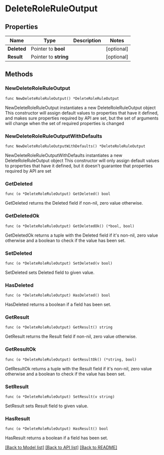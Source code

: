 # DeleteRoleRuleOutput

## Properties

Name | Type | Description | Notes
------------ | ------------- | ------------- | -------------
**Deleted** | Pointer to **bool** |  | [optional] 
**Result** | Pointer to **string** |  | [optional] 

## Methods

### NewDeleteRoleRuleOutput

`func NewDeleteRoleRuleOutput() *DeleteRoleRuleOutput`

NewDeleteRoleRuleOutput instantiates a new DeleteRoleRuleOutput object
This constructor will assign default values to properties that have it defined,
and makes sure properties required by API are set, but the set of arguments
will change when the set of required properties is changed

### NewDeleteRoleRuleOutputWithDefaults

`func NewDeleteRoleRuleOutputWithDefaults() *DeleteRoleRuleOutput`

NewDeleteRoleRuleOutputWithDefaults instantiates a new DeleteRoleRuleOutput object
This constructor will only assign default values to properties that have it defined,
but it doesn't guarantee that properties required by API are set

### GetDeleted

`func (o *DeleteRoleRuleOutput) GetDeleted() bool`

GetDeleted returns the Deleted field if non-nil, zero value otherwise.

### GetDeletedOk

`func (o *DeleteRoleRuleOutput) GetDeletedOk() (*bool, bool)`

GetDeletedOk returns a tuple with the Deleted field if it's non-nil, zero value otherwise
and a boolean to check if the value has been set.

### SetDeleted

`func (o *DeleteRoleRuleOutput) SetDeleted(v bool)`

SetDeleted sets Deleted field to given value.

### HasDeleted

`func (o *DeleteRoleRuleOutput) HasDeleted() bool`

HasDeleted returns a boolean if a field has been set.

### GetResult

`func (o *DeleteRoleRuleOutput) GetResult() string`

GetResult returns the Result field if non-nil, zero value otherwise.

### GetResultOk

`func (o *DeleteRoleRuleOutput) GetResultOk() (*string, bool)`

GetResultOk returns a tuple with the Result field if it's non-nil, zero value otherwise
and a boolean to check if the value has been set.

### SetResult

`func (o *DeleteRoleRuleOutput) SetResult(v string)`

SetResult sets Result field to given value.

### HasResult

`func (o *DeleteRoleRuleOutput) HasResult() bool`

HasResult returns a boolean if a field has been set.


[[Back to Model list]](../README.md#documentation-for-models) [[Back to API list]](../README.md#documentation-for-api-endpoints) [[Back to README]](../README.md)


